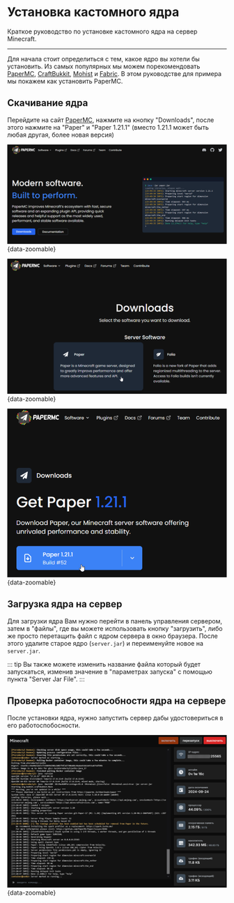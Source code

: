 <script setup>
import minecraftLogo from '/components/minecraftLogo.vue';
</script>

# <minecraftLogo>Установка кастомного ядра</minecraftLogo>

Краткое руководство по установке кастомного ядра на сервер Minecraft.

***

Для начала стоит определиться с тем, какое ядро вы хотели бы установить. Из самых популярных мы можем порекомендовать [PaperMC](https://papermc.io/), [CraftBukkit](https://getbukkit.org/), [Mohist](https://mohistmc.com/) и [Fabric](https://fabricmc.net/). В этом руководстве для примера мы покажем как установить PaperMC.

## Скачивание ядра

Перейдите на сайт [PaperMC](https://papermc.io/), нажмите на кнопку "Downloads", после этого нажмите на "Paper" и "Paper 1.21.1" (вместо 1.21.1 может быть любая другая, более новая версия)

![papermc website main page](/images/games/minecraft/core/papermc-main.png){data-zoomable}

![papermc website downloads page](/images/games/minecraft/core/papermc-downloads.png){data-zoomable}

![papermc website download page](/images/games/minecraft/core/papermc-download.png){data-zoomable}

## Загрузка ядра на сервер

Для загрузки ядра Вам нужно перейти в панель управления сервером, затем в "файлы", где вы можете использовать кнопку "загрузить", либо же просто перетащить файл с ядром сервера в окно браузера.
После этого удалите старое ядро (`server.jar`) и переименуйте новое на `server.jar`.

::: tip
Вы также можете изменить название файла который будет запускаться, изменив значение в "параметрах запуска" с помощью пункта "Server Jar File".
:::

## Проверка работоспособности ядра на сервере

После установки ядра, нужно запустить сервер дабы удостовериться в его работоспобосности.

![screenshot of the game panel](/images/games/minecraft/core/working-server.png){data-zoomable}
